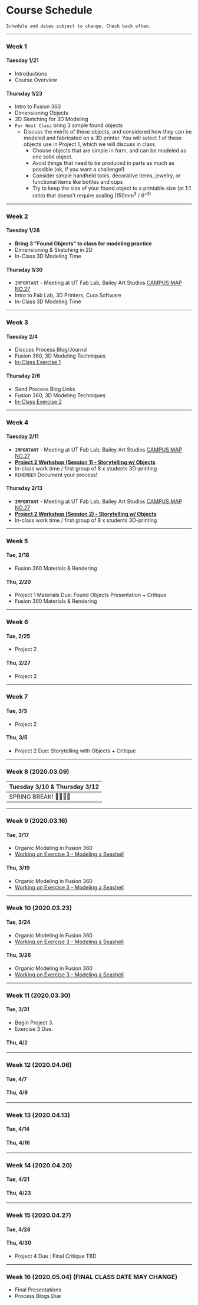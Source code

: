 # Course Schedule

```
Schedule and dates subject to change. Check back often.
```

---
### Week 1

#### Tuesday 1/21
* Introductions
* Course Overview

#### Thursday 1/23
* Intro to Fusion 360
* Dimensioning Objects
* 2D Sketching for 3D Modeling
* ``For Next Class`` bring 3 simple found objects
  * Discuss the merits of these objects, and considered  how they can be modeled and fabricated on a 3D printer. You will select 1 of these objects use in Project 1, which we will discuss in class.
    - Choose objects that are simple in form, and can be modeled as one solid object.
    - Avoid things that need to be produced in parts as much as possible (ok, if you want a challenge!)
    - Consider simple handheld tools, decorative items, jewelry, or functional items like bottles and cups
    - Try to keep the size of your found object to a printable size (at 1:1 ratio) that doesn't require scaling (150mm<sup>3</sup> / 6"<sup>3)

---
### Week 2

#### Tuesday 1/28
* **Bring 3 "Found Objects" to class for modeling practice**
* Dimensioning & Sketching in 2D
* In-Class 3D Modeling Time

#### Thursday 1/30
* ```IMPORTANT``` - Meeting at UT Fab Lab, Bailey Art Studios [CAMPUS MAP NO.27](https://www.ut.edu/uploadedFiles/About/UTCampusMap-a_924.pdf)
* Intro to Fab Lab, 3D Printers, Cura Software
* In-Class 3D Modeling Time

---
### Week 3 

#### Tuesday 2/4
* Discuss Process Blog/Journal
* Fusion 360, 3D Modeling Techniques
* [In-Class Exercise 1](https://github.com/mmansion/UT_FMX_213/blob/master/EXERCISES.md)

#### Thursday 2/6
* Send Process Blog Links
* Fusion 360, 3D Modeling Techniques
* [In-Class Exercise 2](https://github.com/mmansion/UT_FMX_213/blob/master/EXERCISES.md)

---
### Week 4

#### Tuesday 2/11
* **```IMPORTANT```** - Meeting at UT Fab Lab, Bailey Art Studios [CAMPUS MAP NO.27](https://www.ut.edu/uploadedFiles/About/UTCampusMap-a_924.pdf)
* **[Project 2 Workshop (Session 1) - Storytelling w/ Objects](https://docs.google.com/presentation/d/1NUij-Kjhn2nqt1CMeZFRjGepr0obiT5Bx9rFV0cvGgY/edit#slide=id.g6eca19f4c2_0_3)**
* In-class work time / first group of 8 x students 3D-printing
* ```REMEMBER``` Document your process!

#### Thursday 2/13 
* **```IMPORTANT```** - Meeting at UT Fab Lab, Bailey Art Studios [CAMPUS MAP NO.27](https://www.ut.edu/uploadedFiles/About/UTCampusMap-a_924.pdf)
* **[Project 2 Workshop (Session 2) - Storytelling w/ Objects](https://docs.google.com/presentation/d/1NUij-Kjhn2nqt1CMeZFRjGepr0obiT5Bx9rFV0cvGgY/edit#slide=id.g6eca19f4c2_0_3)**
* In-class work time / first group of 8 x students 3D-printing

---

### Week 5

#### Tue, 2/18
* Fusion 360 Materials & Rendering

#### Thu, 2/20
* Project 1 Materials Due: Found Objects Presentation + Critique
* Fusion 360 Materials & Rendering

---
### Week 6
#### Tue, 2/25
* Project 2

#### Thu, 2/27
* Project 2

---
### Week 7
#### Tue, 3/3
* Project 2

#### Thu, 3/5
* Project 2 Due: Storytelling with Objects + Critique

---
### Week 8 (2020.03.09)

| Tuesday 3/10 & Thursday 3/12 |
| :---     |
| SPRING BREAK! 👏🎉🥂😸 |

---
### Week 9 (2020.03.16)

#### Tue, 3/17
* Organic Modeling in Fusion 360
* [Working on Exercise 3 - Modeling a Seashell](https://github.com/mmansion/UT_FMX_213/blob/master/EXERCISES.md#exercise-3)

#### Thu, 3/19
* Organic Modeling in Fusion 360
* [Working on Exercise 3 - Modeling a Seashell](https://github.com/mmansion/UT_FMX_213/blob/master/EXERCISES.md#exercise-3)


---
### Week 10 (2020.03.23)

#### Tue, 3/24
* Organic Modeling in Fusion 360
* [Working on Exercise 3 - Modeling a Seashell](https://github.com/mmansion/UT_FMX_213/blob/master/EXERCISES.md#exercise-3)


#### Thu, 3/26
* Organic Modeling in Fusion 360
* [Working on Exercise 3 - Modeling a Seashell](https://github.com/mmansion/UT_FMX_213/blob/master/EXERCISES.md#exercise-3)

---
### Week 11 (2020.03.30)

#### Tue, 3/31
* Begin Project 3.
* Exercise 3 Due.

#### Thu, 4/2

---
### Week 12 (2020.04.06)

#### Tue, 4/7
#### Thu, 4/9

---
### Week 13 (2020.04.13)

#### Tue, 4/14
#### Thu, 4/16

---
### Week 14 (2020.04.20)

#### Tue, 4/21
#### Thu, 4/23

---
### Week 15 (2020.04.27)

#### Tue, 4/28
#### Thu, 4/30
* Project 4 Due : Final Critique TBD

---
### Week 16 (2020.05.04) (FINAL CLASS DATE MAY CHANGE)
* Final Presentations
* Process Blogs Due
